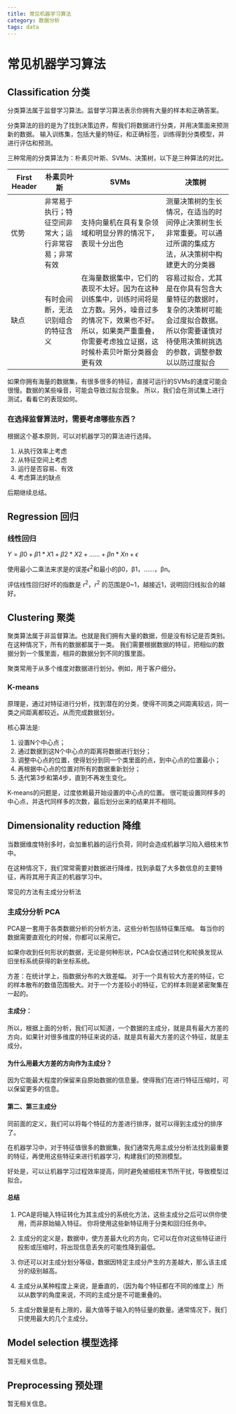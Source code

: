 ```yaml
---
title: 常见机器学习算法
category: 数据分析
tags: data
---
```


# 常见机器学习算法

## Classification 分类

分类算法属于监督学习算法。监督学习算法表示你拥有大量的样本和正确答案。

分类算法的目的是为了找到决策边界，帮我们将数据进行分类，并用决策面来预测新的数据。
输入训练集，包括大量的特征，和正确标签，训练得到分类模型，并进行评估和预测。

三种常用的分类算法为：朴素贝叶斯、SVMs、决策树，以下是三种算法的对比。

First Header | 朴素贝叶斯 | SVMs | 决策树
------------ | ---------- | ---------- | ------------
优势 | 非常易于执行；特征空间非常大；运行非常容易；非常有效 | 支持向量机在具有复杂领域和明显分界的情况下，表现十分出色  | 测量决策树的生长情况，在适当的时间停止决策树生长非常重要。可以通过所谓的集成方法，从决策树中构建更大的分类器
缺点 | 有时会间断，无法识别组合的特征含义 | 在海量数据集中，它们的表现不太好。因为在这种训练集中，训练时间将是立方数。另外，噪音过多的情况下，效果也不好。所以，如果类严重重叠，你需要考虑独立证据，这时候朴素贝叶斯分类器会更有效| 容易过拟合，尤其是在你具有包含大量特征的数据时，复杂的决策树可能会过度拟合数据。所以你需要谨慎对待使用决策树挑选的参数，调整参数以以防过度拟合

如果你拥有海量的数据集，有很多很多的特征，直接可运行的SVMs的速度可能会很慢。数据的某些噪音，可能会导致过拟合现象。
所以，我们会在测试集上进行测试，看看它的表现如何。

### 在选择监督算法时，需要考虑哪些东西？

根据这个基本原则，可以对机器学习的算法进行选择。

1. 从执行效率上考虑
2. 从特征空间上考虑
3. 运行是否容易、有效
4. 考虑算法的缺点

后期继续总结。

## Regression 回归

### 线性回归

$Y = β0 + β1 * X1 + β2 * X2 + …… + βn * Xn + \epsilon$

使用最小二乘法来求是的误差$\epsilon^2$和最小的β0，β1，……，βn。

评估线性回归好坏的指数是 $r^2$，$r^2$ 的范围是0~1，越接近1，说明回归线拟合的越好。

## Clustering 聚类

聚类算法属于非监督算法。也就是我们拥有大量的数据，但是没有标记是否类别。
在这种情况下，所有的数据都属于一类。
我们需要根据数据的特征，把相似的数据分到一个簇里面，相异的数据分到不同的簇里面。

聚类常用于从多个维度对数据进行划分。例如，用于客户细分。

### K-means

原理是，通过对特征进行分析，找到潜在的分类，使得不同类之间距离较远，同一类之间距离都较近。从而完成数据划分。

核心算法是:

1. 设置N个中心点；
2. 通过数据到这N个中心点的距离将数据进行划分；
3. 调整中心点的位置，使得划分到同一个类里面的点，到中心点的位置最小；
4. 再根据中心点的位置对所有的数据重新划分；
5. 迭代第3步和第4步，直到不再发生变化。

K-means的问题是，过度依赖最开始设置的中心点的位置。
很可能设置同样多的中心点，并迭代同样多的次数，最后划分出来的结果并不相同。

## Dimensionality reduction 降维

当数据维度特别多时，会加重机器的运行负荷，同时会造成机器学习陷入细枝末节中。

在这种情况下，我们常常需要对数据进行降维，找到承载了大多数信息的主要特征，再将其用于真正的机器学习中。

常见的方法有主成分分析法

### 主成分分析 PCA

PCA是一套用于各类数据分析的分析方法，这些分析包括特征集压缩。
每当你的数据需要直观化的时候，你都可以采用它。

如果你收到任何形状的数据，无论是何种形状，PCA会仅通过转化和轮换发现从旧坐标系统获得的新坐标系统。

方差：在统计学上，指数据分布的大致差幅。
对于一个具有较大方差的特征，它的样本散布的数值范围极大。对于一个方差较小的特征，它的样本则是紧密聚集在一起的。

#### 主成分：
所以，根据上面的分析，我们可以知道，一个数据的主成分，就是具有最大方差的方向，如果针对很多维度的特征来说的话，就是具有最大方差的这个特征，就是主成分。

#### 为什么用最大方差的方向作为主成分？

因为它能最大程度的保留来自原始数据的信息量。使得我们在进行特征压缩时，可以保留更多的信息。

#### 第二、第三主成分

同前面的定义，我们可以将每个特征的方差进行排序，就可以得到主成分的排序了。

在机器学习中，对于特征值很多的数据集，我们通常先用主成分分析法找到最重要的特征，再使用这些特征来进行机器学习，构建我们的预测模型。

好处是，可以让机器学习过程效率提高，同时避免被细枝末节所干扰，导致模型过拟合。

#### 总结

1. PCA是将输入特征转化为其主成分的系统化方法，这些主成分之后可以供你使用，而非原始输入特征。
你将使用这些新特征用于分类和回归任务中。

2. 主成分的定义是，数据中，使方差最大化的方向，它可以在你对这些特征进行投影或压缩时，将出现信息丢失的可能性降到最低。

3. 你还可以对主成分划分等级，数据因特定主成分产生的方差越大，那么该主成分的级别越高。

4. 主成分从某种程度上来说，是垂直的，（因为每个特征都在不同的维度上）所以从数学的角度来说，不同的主成分是不可能重叠的。

5. 主成分数量是有上限的，最大值等于输入的特征量的数量。通常情况下，我们只使用最大的几个主成分。

## Model selection 模型选择

暂无相关信息。

## Preprocessing 预处理

暂无相关信息。


